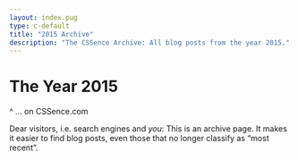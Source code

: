 ```yaml
---
layout: index.pug
type: c-default
title: "2015 Archive"
description: "The CSSence Archive: All blog posts from the year 2015."
---
```


# The Year 2015
^ … on CSSence.com

Dear visitors, i.e. search engines and _you_: This is an archive page.
It makes it easier to find blog posts, even those that no longer classify as “most recent”.
